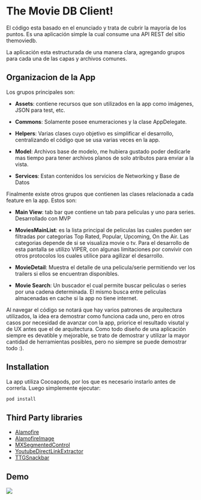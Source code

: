 # The Movie DB Client!

El código esta basado en el enunciado y trata de cubrir la mayoría de los puntos. Es una aplicación simple la cual consume una API REST del sitio themoviedb. 

La aplicación esta estructurada de una manera clara, agregando grupos para cada una de las capas y archivos comunes. 

## Organizacion de la App

Los grupos principales son:

* **Assets**: contiene recursos que son utilizados en la app como imágenes, JSON para test, etc.

* **Commons**: Solamente posee enumeraciones y la clase AppDelegate.

* **Helpers**: Varias clases cuyo objetivo es simplificar el desarrollo, centralizando el código que se usa varias veces en la app.

* **Model**: Archivos base de modelo, me hubiera gustado poder dedicarle mas tiempo para tener archivos planos de solo atributos para enviar a la vista.

* **Services**: Estan contenidos los servicios de Networking y Base de Datos

Finalmente existe otros grupos que contienen las clases relacionada a cada feature en la app. Estos son:

* **Main View**: tab bar que contiene un tab para peliculas y uno para series. Desarrollado con MVP

* **MoviesMainList**: es la lista principal de peliculas las cuales pueden ser filtradas por categorias Top Rated, Popular, Upcoming, On the Air. Las categorias depende de si se visualiza movie o tv. Para el desarrollo de esta pantalla se utilizo VIPER, con algunas limitaciones por convivir con otros protocolos los cuales utilice para agilizar el desarrollo.

* **MovieDetail**: Muestra el detalle de una pelicula/serie permitiendo ver los trailers si ellos se encuentran disponibles.

* **Movie Search**: Un buscador el cual permite buscar peliculas o series por una cadena determinada. El mismo busca entre peliculas almacenadas en cache si la app no tiene internet.



Al navegar el código se notará que hay varios patrones de arquitectura utilizados, la idea era demostrar como funciona cada uno, pero en otros casos por necesidad de avanzar con la app, priorice el resultado visutal y de UX antes que el de arquitectura. Como todo diseño de una aplicación siempre es devatible y mejorable, se trato de demostrar y utilizar la mayor cantidad de herramientas posibles, pero no siempre se puede demostrar todo :).




## Installation

La app utiliza Cocoapods, por los que es necesario instarlo antes de correrla. Luego simplemente ejecutar:

```bash
pod install
```

## Third Party libraries

* [Alamofire](https://github.com/Alamofire/Alamofire)
* [AlamofireImage](https://github.com/Alamofire/AlamofireImage)
* [MXSegmentedControl](https://github.com/maxep/MXSegmentedControl)
* [YoutubeDirectLinkExtractor](https://github.com/devandsev/YoutubeDirectLinkExtractor)
* [TTGSnackbar](https://github.com/zekunyan/TTGSnackbar)


## Demo
![](movie.gif)
